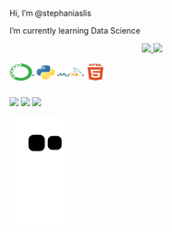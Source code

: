 Hi, I’m @stephaniaslis

I’m currently learning Data Science

<div align="center">
  <a href="https://github.com/stephaniaslis">
  <img height="150em" src="https://github-readme-stats.vercel.app/api?username=stephaniaslis&show_icons=true&theme=dark&include_all_commits=true&count_private=true"/>
  <img height="150em" src="https://github-readme-stats.vercel.app/api/top-langs/?username=stephaniaslis&layout=compact&langs_count=7&theme=dark"/>
</div>

<div style="display: inline_block"><br>
  <img align="center" alt="Ste-Anaconda" height="30" width="40" src="https://github.com/devicons/devicon/blob/master/icons/anaconda/anaconda-original.svg">
  <img align="center" alt="Ste-Python" height="30" width="40" src="https://raw.githubusercontent.com/devicons/devicon/master/icons/python/python-original.svg">
  <img align="center" alt="Ste-MySQL" height="30" width="40" src="https://github.com/devicons/devicon/blob/master/icons/mysql/mysql-original-wordmark.svg">
  <img align="center" alt="Ste-HTML" height="30" width="40" src="https://github.com/devicons/devicon/blob/master/icons/html5/html5-plain-wordmark.svg">
</div>

  ##
  
<div> 
 <a href="discordapp.com/users/Stephania#3593" target="_blank"><img src="https://img.shields.io/badge/Discord-7289DA?style=for-the-badge&logo=discord&logoColor=white" target="_blank"></a> 
  <a href = "mailto:stephaniaslis@gmail.com"><img src="https://img.shields.io/badge/-Gmail-%23333?style=for-the-badge&logo=gmail&logoColor=white" target="_blank"></a>
  <a href=" https://www.linkedin.com/in/stephania-slis/" target="_blank"><img src="https://img.shields.io/badge/-LinkedIn-%230077B5?style=for-the-badge&logo=linkedin&logoColor=white" target="_blank"></a> 
 
  ![Snake animation](https://github.com/rafaballerini/rafaballerini/blob/output/github-contribution-grid-snake.svg)
 
</div>


<!---
stephaniaslis/stephaniaslis is a ✨ special ✨ repository because its `README.md` (this file) appears on your GitHub profile.
You can click the Preview link to take a look at your changes.
--->

